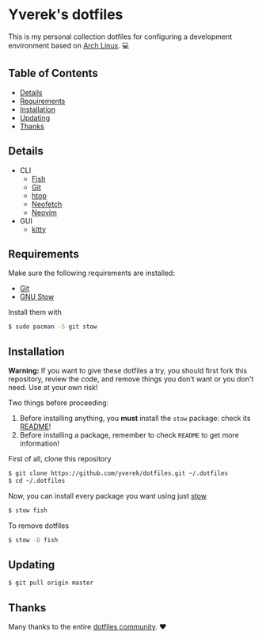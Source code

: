 # Yverek's dotfiles
This is my personal collection dotfiles for configuring a development environment based on [Arch Linux](https://www.archlinux.org). :computer:

## Table of Contents
  * [Details](#details)
  * [Requirements](#requirements)
  * [Installation](#Installation)
  * [Updating](#updating)
  * [Thanks](#thanks)

## Details
  * CLI
    * [Fish](https://github.com/fish-shell/fish-shell)
    * [Git](https://git-scm.com)
    * [htop](https://hisham.hm/htop)
    * [Neofetch](https://github.com/dylanaraps/neofetch)
    * [Neovim](https://neovim.io)
  * GUI
    * [kitty](https://github.com/kovidgoyal/kitty)

## Requirements
Make sure the following requirements are installed:
  * [Git](https://git-scm.com)
  * [GNU Stow](https://www.gnu.org/software/stow)

Install them with
```bash
$ sudo pacman -S git stow
```

## Installation
**Warning:** If you want to give these dotfiles a try, you should first fork this repository, review the code, and
remove things you don’t want or you don't need. Use at your own risk!

Two things before proceeding:
  1. Before installing anything, you **must** install the `stow` package: check its [README](stow/README.md)!
  2. Before installing a package, remember to check `README` to get more information!

First of all, clone this repository
```bash
$ git clone https://github.com/yverek/dotfiles.git ~/.dotfiles
$ cd ~/.dotfiles
```

Now, you can install every package you want using just [stow](https://www.gnu.org/software/stow)
```bash
$ stow fish
```

To remove dotfiles
```bash
$ stow -D fish
```

## Updating
```bash
$ git pull origin master
```

## Thanks
Many thanks to the entire [dotfiles community](http://dotfiles.github.io). :heart:
